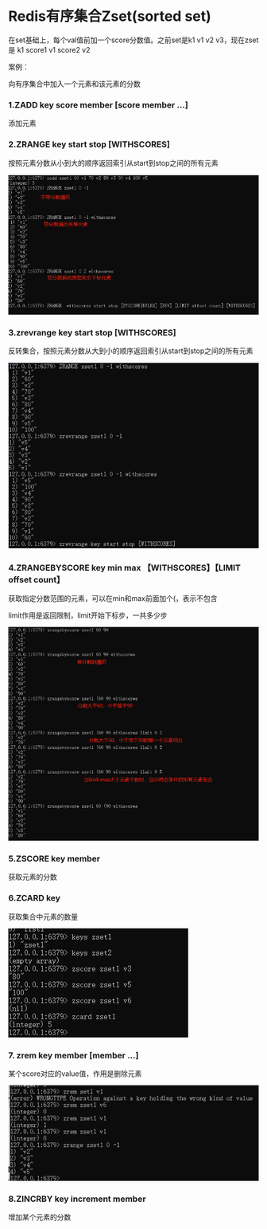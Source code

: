 # Redis有序集合Zset(sorted set)

在set基础上，每个val值前加一个score分数值。之前set是k1 v1 v2 v3，现在zset是 k1 score1 v1 score2 v2

案例：

向有序集合中加入一个元素和该元素的分数

### 1.ZADD key score member [score member ...] 

添加元素

### 2.ZRANGE key start stop [WITHSCORES]

按照元素分数从小到大的顺序返回索引从start到stop之间的所有元素

![](images/51.zset-zrange.png)

### 3.zrevrange key start stop [WITHSCORES]

反转集合，按照元素分数从大到小的顺序返回索引从start到stop之间的所有元素

![](images/52.zset-zrevrange.png)

### 4.ZRANGEBYSCORE key min max 【WITHSCORES】【LIMIT offset count】

获取指定分数范围的元素，可以在min和max前面加个(，表示不包含

limit作用是返回限制，limit开始下标步，一共多少步

![](images/53.zset-zrangebyscore.png)

### 5.ZSCORE key member

获取元素的分数

### 6.ZCARD key

获取集合中元素的数量

![](images/54.zset-zcard.png)

### 7. zrem key member [member ...]

某个score对应的value值，作用是删除元素

![](images/55.zset-zrem.png)

### 8.ZINCRBY key increment member

增加某个元素的分数



